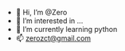 - 👋 Hi, I’m @Zero
- 👀 I’m interested in ...
- 🌱 I’m currently learning python
- 📫 zerozct@gmail.com

<!---
zerozct/zerozct is a ✨ special ✨ repository because its `README.md` (this file) appears on your GitHub profile.
You can click the Preview link to take a look at your changes.
--->
